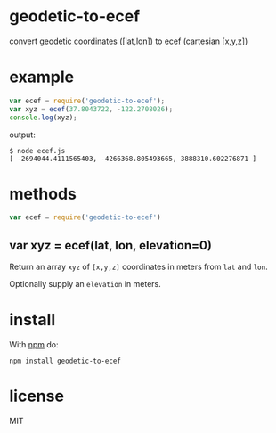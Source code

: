 # geodetic-to-ecef

convert [geodetic coordinates](https://en.wikipedia.org/wiki/World_Geodetic_System)
([lat,lon])
to [ecef](http://en.wikipedia.org/wiki/ECEF) (cartesian [x,y,z])

# example

``` js
var ecef = require('geodetic-to-ecef');
var xyz = ecef(37.8043722, -122.2708026);
console.log(xyz);
```

output:

```
$ node ecef.js
[ -2694044.4111565403, -4266368.805493665, 3888310.602276871 ]
```

# methods

``` js
var ecef = require('geodetic-to-ecef')
```

## var xyz = ecef(lat, lon, elevation=0)

Return an array `xyz` of `[x,y,z]` coordinates in meters from `lat` and `lon`.

Optionally supply an `elevation` in meters.

# install

With [npm](https://npmjs.org) do:

```
npm install geodetic-to-ecef
```

# license

MIT
